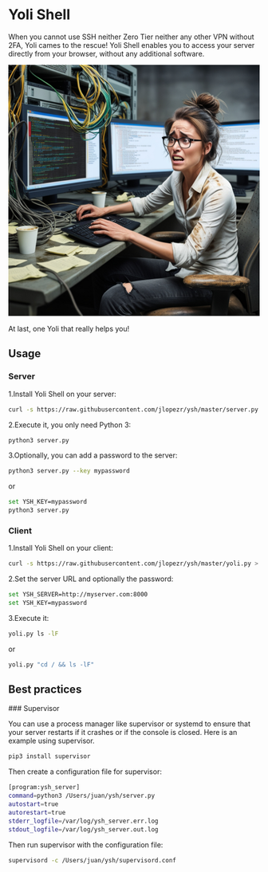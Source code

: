 # Yoli Shell

When you cannot use SSH neither Zero Tier neither any other VPN without 2FA, Yoli cames to the rescue! Yoli Shell enables you to access your server directly from your browser, without any additional software.

![Yoli Shell](./ysh.jpg)

At last, one Yoli that really helps you!

## Usage

### Server

1.Install Yoli Shell on your server:

```bash
curl -s https://raw.githubusercontent.com/jlopezr/ysh/master/server.py > server.py
```

2.Execute it, you only need Python 3:

```bash
python3 server.py
```

3.Optionally, you can add a password to the server:

```bash
python3 server.py --key mypassword
```

or

```bash
set YSH_KEY=mypassword
python3 server.py
```

### Client

1.Install Yoli Shell on your client:

```bash
curl -s https://raw.githubusercontent.com/jlopezr/ysh/master/yoli.py > yoli.py
```

2.Set the server URL and optionally the password:

```bash
set YSH_SERVER=http://myserver.com:8000
set YSH_KEY=mypassword
```

3.Execute it:

```bash
yoli.py ls -lF
```

or

```bash
yoli.py "cd / && ls -lF"
```

## Best practices

### Supervisor

You can use a process manager like supervisor or systemd to ensure that your server restarts if it crashes or if the console is closed. Here is an example using supervisor.

```bash
pip3 install supervisor
```

Then create a configuration file for supervisor:

```bash
[program:ysh_server]
command=python3 /Users/juan/ysh/server.py
autostart=true
autorestart=true
stderr_logfile=/var/log/ysh_server.err.log
stdout_logfile=/var/log/ysh_server.out.log
```

Then run supervisor with the configuration file:

```bash
supervisord -c /Users/juan/ysh/supervisord.conf
```

